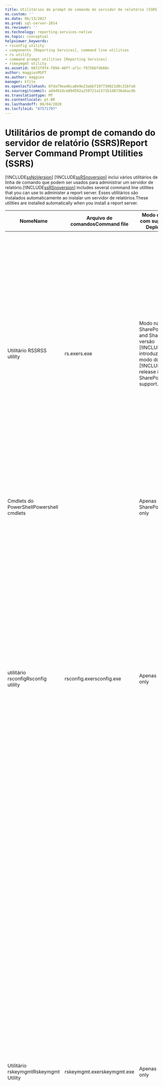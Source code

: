 ```yaml
---
title: Utilitários de prompt de comando do servidor de relatório (SSRS) | Microsoft Docs
ms.custom: ''
ms.date: 06/13/2017
ms.prod: sql-server-2014
ms.reviewer: ''
ms.technology: reporting-services-native
ms.topic: conceptual
helpviewer_keywords:
- rsconfig utility
- components [Reporting Services], command line utilities
- rs utility
- command prompt utilities [Reporting Services]
- rskeymgmt utility
ms.assetid: 68f2f9f4-f894-40ff-a71c-f9756bf4b68c
author: maggiesMSFT
ms.author: maggies
manager: kfile
ms.openlocfilehash: 07da79ea46ca0e9e23abb7197730821d8c31bfa8
ms.sourcegitcommit: ad4d92dce894592a259721a1571b1d8736abacdb
ms.translationtype: MT
ms.contentlocale: pt-BR
ms.lasthandoff: 08/04/2020
ms.locfileid: "87571797"
---
```

# <a name="report-server-command-prompt-utilities-ssrs"></a><span data-ttu-id="e86a9-102">Utilitários de prompt de comando do servidor de relatório (SSRS)</span><span class="sxs-lookup"><span data-stu-id="e86a9-102">Report Server Command Prompt Utilities (SSRS)</span></span>
  [!INCLUDE[ssNoVersion](../../includes/ssnoversion-md.md)] <span data-ttu-id="e86a9-103">[!INCLUDE[ssRSnoversion](../../includes/ssrsnoversion-md.md)] inclui vários utilitários de linha de comando que podem ser usados para administrar um servidor de relatório.</span><span class="sxs-lookup"><span data-stu-id="e86a9-103">[!INCLUDE[ssRSnoversion](../../includes/ssrsnoversion-md.md)] includes several command line utilities that you can use to administer a report server.</span></span> <span data-ttu-id="e86a9-104">Esses utilitários são instalados automaticamente ao instalar um servidor de relatórios.</span><span class="sxs-lookup"><span data-stu-id="e86a9-104">These utilities are installed automatically when you install a report server.</span></span>  
  
|<span data-ttu-id="e86a9-105">Nome</span><span class="sxs-lookup"><span data-stu-id="e86a9-105">Name</span></span>|<span data-ttu-id="e86a9-106">Arquivo de comandos</span><span class="sxs-lookup"><span data-stu-id="e86a9-106">Command file</span></span>|<span data-ttu-id="e86a9-107">Modo de implantação com suporte</span><span class="sxs-lookup"><span data-stu-id="e86a9-107">Supported Deployment mode</span></span>|<span data-ttu-id="e86a9-108">DESCRIÇÃO</span><span class="sxs-lookup"><span data-stu-id="e86a9-108">Description</span></span>|  
|----------|------------------|-------------------------------|-----------------|  
|<span data-ttu-id="e86a9-109">Utilitário RSS</span><span class="sxs-lookup"><span data-stu-id="e86a9-109">RSS utility</span></span>|<span data-ttu-id="e86a9-110">rs.exe</span><span class="sxs-lookup"><span data-stu-id="e86a9-110">rs.exe</span></span>|<span data-ttu-id="e86a9-111">Modo nativo e modo do SharePoint.</span><span class="sxs-lookup"><span data-stu-id="e86a9-111">Native mode and SharePoint mode.</span></span> <span data-ttu-id="e86a9-112">A versão [!INCLUDE[ssKilimanjaro](../../includes/sskilimanjaro-md.md)] introduziu suporte ao modo do SharePoint.</span><span class="sxs-lookup"><span data-stu-id="e86a9-112">The [!INCLUDE[ssKilimanjaro](../../includes/sskilimanjaro-md.md)] release introduced SharePoint mode support.</span></span>|<span data-ttu-id="e86a9-113">O [utilitário rs](rs-exe-utility-ssrs.md) é um host de script que pode ser usado para executar operações de script.</span><span class="sxs-lookup"><span data-stu-id="e86a9-113">The [rs utility](rs-exe-utility-ssrs.md) is a script host that you can use to perform scripted operations.</span></span> <span data-ttu-id="e86a9-114">Use essa ferramenta para executar scripts do [!INCLUDE[msCoName](../../includes/msconame-md.md)][!INCLUDE[vbprvb](../../includes/vbprvb-md.md)] que copiam dados entre os bancos de dados do servidor de relatório, publicam relatórios, criam itens em um banco de dados do servidor de relatório e outras funções.</span><span class="sxs-lookup"><span data-stu-id="e86a9-114">Use this tool to run [!INCLUDE[msCoName](../../includes/msconame-md.md)][!INCLUDE[vbprvb](../../includes/vbprvb-md.md)] scripts that copy data between report server databases, publish reports, create items in a report server database, and more.</span></span> <span data-ttu-id="e86a9-115">Para saber mais sobre como usar scripts para administrar um servidor, consulte [Implantação de script e tarefas administrativas](script-deployment-and-administrative-tasks.md).</span><span class="sxs-lookup"><span data-stu-id="e86a9-115">To learn more about using scripts to administer a server, see [Script Deployment and Administrative Tasks](script-deployment-and-administrative-tasks.md).</span></span>|  
|<span data-ttu-id="e86a9-116">Cmdlets do PowerShell</span><span class="sxs-lookup"><span data-stu-id="e86a9-116">Powershell cmdlets</span></span>||<span data-ttu-id="e86a9-117">Apenas SharePoint</span><span class="sxs-lookup"><span data-stu-id="e86a9-117">SharePoint only</span></span>|<span data-ttu-id="e86a9-118">Para obter uma lista dos cmdlets do PowerShell, consulte [PowerShell cmdlets for Reporting Services SharePoint Mode](../powershell-cmdlets-for-reporting-services-sharepoint-mode.md).</span><span class="sxs-lookup"><span data-stu-id="e86a9-118">For a list of the of the powershell cmdlets, see [PowerShell cmdlets for Reporting Services SharePoint Mode](../powershell-cmdlets-for-reporting-services-sharepoint-mode.md).</span></span>|  
|<span data-ttu-id="e86a9-119">utilitário rsconfig</span><span class="sxs-lookup"><span data-stu-id="e86a9-119">Rsconfig utility</span></span>|<span data-ttu-id="e86a9-120">rsconfig.exe</span><span class="sxs-lookup"><span data-stu-id="e86a9-120">rsconfig.exe</span></span>|<span data-ttu-id="e86a9-121">Apenas nativo</span><span class="sxs-lookup"><span data-stu-id="e86a9-121">Native only</span></span>|<span data-ttu-id="e86a9-122">O [utilitário rsconfig](rsconfig-utility-ssrs.md) é usado para configurar e gerenciar uma conexão de servidor de relatório com o banco de dados do servidor de relatório.</span><span class="sxs-lookup"><span data-stu-id="e86a9-122">The [rsconfig utility](rsconfig-utility-ssrs.md) is used to configure and manage a report server connection to the report server database.</span></span> <span data-ttu-id="e86a9-123">Você também pode usá-lo para especificar uma conta de usuário a ser usada para processamento de relatório autônomo.</span><span class="sxs-lookup"><span data-stu-id="e86a9-123">You can also use it to specify a user account to use for unattended report processing.</span></span> <span data-ttu-id="e86a9-124">Para obter mais informações, consulte [Servidor de relatório do Reporting Services &#40;Modo Nativo&#41;](../report-server/reporting-services-report-server-native-mode.md).</span><span class="sxs-lookup"><span data-stu-id="e86a9-124">For more information, see [Reporting Services Report Server &#40;Native Mode&#41;](../report-server/reporting-services-report-server-native-mode.md).</span></span> <span data-ttu-id="e86a9-125">Para saber mais sobre a configuração de conexão, consulte [Configurar uma conexão de banco de dados do servidor de relatório &#40;Gerenciador de Configurações do SSRS&#41;](../../sql-server/install/configure-a-report-server-database-connection-ssrs-configuration-manager.md).</span><span class="sxs-lookup"><span data-stu-id="e86a9-125">To learn more about connection configuration, see [Configure a Report Server Database Connection  &#40;SSRS Configuration Manager&#41;](../../sql-server/install/configure-a-report-server-database-connection-ssrs-configuration-manager.md).</span></span>|  
|<span data-ttu-id="e86a9-126">Utilitário rskeymgmt</span><span class="sxs-lookup"><span data-stu-id="e86a9-126">Rskeymgmt Utility</span></span>|<span data-ttu-id="e86a9-127">rskeymgmt.exe</span><span class="sxs-lookup"><span data-stu-id="e86a9-127">rskeymgmt.exe</span></span>|<span data-ttu-id="e86a9-128">Apenas nativo</span><span class="sxs-lookup"><span data-stu-id="e86a9-128">Native only</span></span>|<span data-ttu-id="e86a9-129">O [utilitário rskeymgmt](rskeymgmt-utility-ssrs.md) é uma ferramenta de gerenciamento de chaves de criptografia.</span><span class="sxs-lookup"><span data-stu-id="e86a9-129">The [rskeymgmt utility](rskeymgmt-utility-ssrs.md) is an encryption key management tool.</span></span> <span data-ttu-id="e86a9-130">Você pode usá-lo para fazer backup, aplicar, recriar e excluir chaves simétricas.</span><span class="sxs-lookup"><span data-stu-id="e86a9-130">You can use it to back up, apply, recreate, and delete symmetric keys.</span></span> <span data-ttu-id="e86a9-131">Você também pode usar essa ferramenta para anexar uma instância do servidor de relatório a um banco de dados do servidor de relatório compartilhado.</span><span class="sxs-lookup"><span data-stu-id="e86a9-131">You can also use this tool to attach a report server instance to a shared report server database.</span></span> <span data-ttu-id="e86a9-132">Rskeymgmt pode ser usado em operações de recuperação de banco de dados.</span><span class="sxs-lookup"><span data-stu-id="e86a9-132">Rskeymgmt can be used in database recovery operations.</span></span> <span data-ttu-id="e86a9-133">É possível reutilizar um banco de dados existente em uma nova instalação aplicando uma cópia de backup da chave simétrica.</span><span class="sxs-lookup"><span data-stu-id="e86a9-133">You can reuse an existing database in a new installation by applying a back up copy of the symmetric key.</span></span> <span data-ttu-id="e86a9-134">Se as chaves não puderem ser recuperadas, essa ferramenta fornecerá uma maneira de excluir o conteúdo criptografado que não é mais usado.</span><span class="sxs-lookup"><span data-stu-id="e86a9-134">If the keys cannot be recovered, this tool provides a way to delete encrypted content that you no longer use.</span></span> <span data-ttu-id="e86a9-135">Para saber mais sobre o gerenciamento de chaves e o armazenamento de dados confidenciais, consulte [Armazenar dados criptografados do servidor de relatório &#40;Gerenciador de Configurações do SSRS&#41;](../install-windows/ssrs-encryption-keys-store-encrypted-report-server-data.md) e [Configurar e gerenciar chaves de criptografia &#40;Gerenciador de Configurações do SSRS&#41;](../install-windows/ssrs-encryption-keys-manage-encryption-keys.md).</span><span class="sxs-lookup"><span data-stu-id="e86a9-135">To learn more about key management and storage of sensitive data, see [Store Encrypted Report Server Data &#40;SSRS Configuration Manager&#41;](../install-windows/ssrs-encryption-keys-store-encrypted-report-server-data.md) and [Configure and Manage Encryption Keys &#40;SSRS Configuration Manager&#41;](../install-windows/ssrs-encryption-keys-manage-encryption-keys.md).</span></span>|  
  
> [!NOTE]  
>  <span data-ttu-id="e86a9-136">Se você preferir usar uma ferramenta que tenha uma interface gráfica de usuário, poderá usar o Gerenciador de Configurações do Reporting Services em vez de `rsconfig` e `rskeymgmt`.</span><span class="sxs-lookup"><span data-stu-id="e86a9-136">If you prefer to use a tool that has a graphical user interface, you can use the Reporting Services Configuration manager instead of `rsconfig` and `rskeymgmt`.</span></span>  
  
## <a name="see-also"></a><span data-ttu-id="e86a9-137">Consulte Também</span><span class="sxs-lookup"><span data-stu-id="e86a9-137">See Also</span></span>  
 <span data-ttu-id="e86a9-138">[Reporting Services Configuration Manager &#40;Modo Nativo&#41;](../../sql-server/install/reporting-services-configuration-manager-native-mode.md) </span><span class="sxs-lookup"><span data-stu-id="e86a9-138">[Reporting Services Configuration Manager &#40;Native Mode&#41;](../../sql-server/install/reporting-services-configuration-manager-native-mode.md) </span></span>  
 <span data-ttu-id="e86a9-139">[Ferramentas do Reporting Services](reporting-services-tools.md) </span><span class="sxs-lookup"><span data-stu-id="e86a9-139">[Reporting Services Tools](reporting-services-tools.md) </span></span>  
 [<span data-ttu-id="e86a9-140">Servidor de Relatório do Reporting Services &#40;modo nativo&#41;</span><span class="sxs-lookup"><span data-stu-id="e86a9-140">Reporting Services Report Server &#40;Native Mode&#41;</span></span>](../report-server/reporting-services-report-server-native-mode.md)  
  
  
